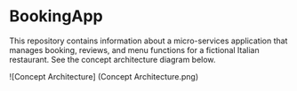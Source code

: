 # BookingApp
This repository contains information about a micro-services application that manages booking, reviews, and menu functions for a fictional Italian restaurant. See the concept architecture diagram below.

![Concept Architecture] (Concept Architecture.png)
